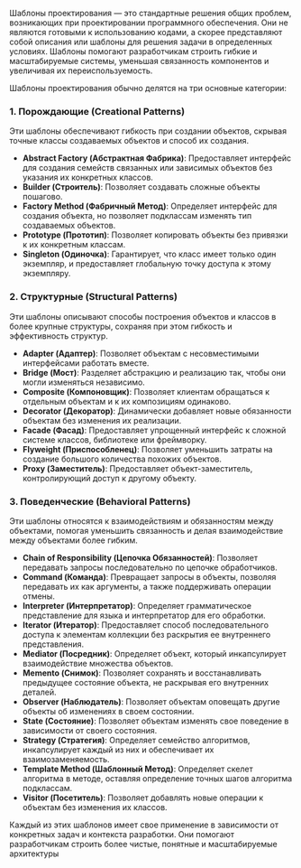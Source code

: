 Шаблоны проектирования — это стандартные решения общих проблем, возникающих при проектировании программного обеспечения. Они не являются готовыми к использованию кодами, а скорее представляют собой описания или шаблоны для решения задачи в определенных условиях. Шаблоны помогают разработчикам строить гибкие и масштабируемые системы, уменьшая связанность компонентов и увеличивая их переиспользуемость.

Шаблоны проектирования обычно делятся на три основные категории:

### 1. Порождающие (Creational Patterns)
Эти шаблоны обеспечивают гибкость при создании объектов, скрывая точные классы создаваемых объектов и способ их создания.

- **Abstract Factory (Абстрактная Фабрика)**: Предоставляет интерфейс для создания семейств связанных или зависимых объектов без указания их конкретных классов.
- **Builder (Строитель)**: Позволяет создавать сложные объекты пошагово.
- **Factory Method (Фабричный Метод)**: Определяет интерфейс для создания объекта, но позволяет подклассам изменять тип создаваемых объектов.
- **Prototype (Прототип)**: Позволяет копировать объекты без привязки к их конкретным классам.
- **Singleton (Одиночка)**: Гарантирует, что класс имеет только один экземпляр, и предоставляет глобальную точку доступа к этому экземпляру.

### 2. Структурные (Structural Patterns)
Эти шаблоны описывают способы построения объектов и классов в более крупные структуры, сохраняя при этом гибкость и эффективность структур.

- **Adapter (Адаптер)**: Позволяет объектам с несовместимыми интерфейсами работать вместе.
- **Bridge (Мост)**: Разделяет абстракцию и реализацию так, чтобы они могли изменяться независимо.
- **Composite (Компоновщик)**: Позволяет клиентам обращаться к отдельным объектам и к их композициям одинаково.
- **Decorator (Декоратор)**: Динамически добавляет новые обязанности объектам без изменения их реализации.
- **Facade (Фасад)**: Предоставляет упрощенный интерфейс к сложной системе классов, библиотеке или фреймворку.
- **Flyweight (Приспособленец)**: Позволяет уменьшить затраты на создание большого количества похожих объектов.
- **Proxy (Заместитель)**: Предоставляет объект-заместитель, контролирующий доступ к другому объекту.

### 3. Поведенческие (Behavioral Patterns)
Эти шаблоны относятся к взаимодействиям и обязанностям между объектами, помогая уменьшить связанность и делая взаимодействие между объектами более гибким.

- **Chain of Responsibility (Цепочка Обязанностей)**: Позволяет передавать запросы последовательно по цепочке обработчиков.
- **Command (Команда)**: Превращает запросы в объекты, позволяя передавать их как аргументы, а также поддерживать операции отмены.
- **Interpreter (Интерпретатор)**: Определяет грамматическое представление для языка и интерпретатор для его обработки.
- **Iterator (Итератор)**: Предоставляет способ последовательного доступа к элементам коллекции без раскрытия ее внутреннего представления.
- **Mediator (Посредник)**: Определяет объект, который инкапсулирует взаимодействие множества объектов.
- **Memento (Снимок)**: Позволяет сохранять и восстанавливать предыдущее состояние объекта, не раскрывая его внутренних деталей.
- **Observer (Наблюдатель)**: Позволяет объектам оповещать другие объекты об изменениях в своем состоянии.
- **State (Состояние)**: Позволяет объектам изменять свое поведение в зависимости от своего состояния.
- **Strategy (Стратегия)**: Определяет семейство алгоритмов, инкапсулирует каждый из них и обеспечивает их взаимозаменяемость.
- **Template Method (Шаблонный Метод)**: Определяет скелет алгоритма в методе, оставляя определение точных шагов алгоритма подклассам.
- **Visitor (Посетитель)**: Позволяет добавлять новые операции к объектам без изменения их классов.

Каждый из этих шаблонов имеет свое применение в зависимости от конкретных задач и контекста разработки. Они помогают разработчикам строить более чистые, понятные и масштабируемые архитектуры